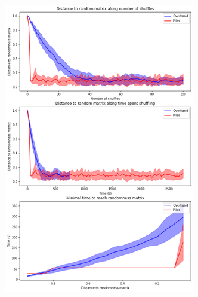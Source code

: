 ![alt text](https://github.com/GiM6114/DeckShuffle/blob/main/img/fully_sorted_deck_mtg.png?raw=true)
